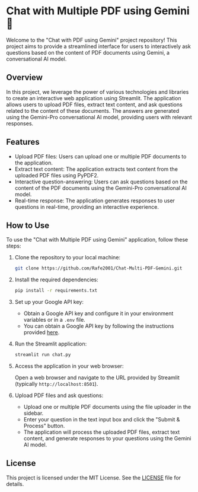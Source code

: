 # Chat with Multiple PDF using Gemini 💁

Welcome to the "Chat with PDF using Gemini" project repository! This project aims to provide a streamlined interface for users to interactively ask questions based on the content of PDF documents using Gemini, a conversational AI model.

## Overview

In this project, we leverage the power of various technologies and libraries to create an interactive web application using Streamlit. The application allows users to upload PDF files, extract text content, and ask questions related to the content of these documents. The answers are generated using the Gemini-Pro conversational AI model, providing users with relevant responses.

## Features

- Upload PDF files: Users can upload one or multiple PDF documents to the application.
- Extract text content: The application extracts text content from the uploaded PDF files using PyPDF2.
- Interactive question-answering: Users can ask questions based on the content of the PDF documents using the Gemini-Pro conversational AI model.
- Real-time response: The application generates responses to user questions in real-time, providing an interactive experience.

## How to Use

To use the "Chat with Multiple PDF using Gemini" application, follow these steps:

1. Clone the repository to your local machine:

   ```bash
   git clone https://github.com/Rafe2001/Chat-Multi-PDF-Gemini.git
   ```

2. Install the required dependencies:

   ```bash
   pip install -r requirements.txt
   ```

3. Set up your Google API key:
   
   - Obtain a Google API key and configure it in your environment variables or in a `.env` file.
   - You can obtain a Google API key by following the instructions provided [here](https://makersuite.google.com/app/apikey).

4. Run the Streamlit application:

   ```bash
   streamlit run chat.py
   ```

5. Access the application in your web browser:

   Open a web browser and navigate to the URL provided by Streamlit (typically `http://localhost:8501`).

6. Upload PDF files and ask questions:

   - Upload one or multiple PDF documents using the file uploader in the sidebar.
   - Enter your question in the text input box and click the "Submit & Process" button.
   - The application will process the uploaded PDF files, extract text content, and generate responses to your questions using the Gemini AI model.


## License

This project is licensed under the MIT License. See the [LICENSE](LICENSE) file for details.
